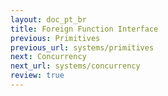 ```yaml
---
layout: doc_pt_br
title: Foreign Function Interface
previous: Primitives
previous_url: systems/primitives
next: Concurrency
next_url: systems/concurrency
review: true
---
```

